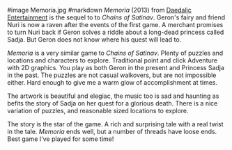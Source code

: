 #image	Memoria.jpg
#markdown
*Memoria* (2013) from [Daedalic Entertainment](https://www.daedalic.com/)
is the sequel to
to *Chains of Satinav*.  Geron's fairy and friend Nuri
is now a raven after the events of the first game.  A merchant
promises to turn Nuri back if Geron solves a riddle about a long-dead
princess called Sadja.  But Geron does not know where his quest will
lead to.

*Memoria* is a very similar game to *Chains of Satinav*.  Plenty of
puzzles and locations and characters to explore.  Traditional point
and click Adventure with 2D graphics.  You play as both Geron in the
present and Princess Sadja in the past.  The puzzles are not casual
walkovers, but are not impossible either.  Hard enough to give me a
warm glow of accomplishment at times.

The artwork is beautiful and elegiac, the music too is sad and
haunting as befits the story of Sadja on her quest for a glorious death.
There is a nice variation of puzzles, and reasonable sized locations
to explore.

The story is the star of the game.  A rich and surprising tale with a
real twist in the tale.  *Memoria* ends well, but a number of threads
have loose ends.  Best game I've played for some time!
